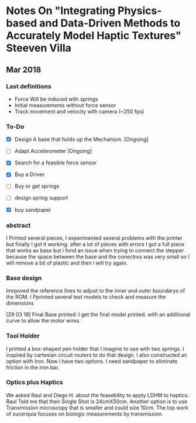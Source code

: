 # Notes On "Integrating Physics-based and Data-Driven Methods to Accurately Model Haptic Textures"  Steeven Villa


## Mar 2018

### Last definitions

- Force Will be induced with springs
- Initial measurements without force sensor
- Track movement and velocity with camera (~250 fps)

### To-Do

* [x] Design A base that holds up the Mechanism. [Ongoing]
* [ ] Adapt Accelerometer [Ongoing]
* [x] Search for a feasible force sensor
* [x] Buy a Driver
* [ ] Buy or get springs
* [ ] design spring support
* [x] buy sandpaper


### abstract

I Printed several pieces, I experimented several problems with the printer but finally I got it working. after a lot of pieces with errors I got a full piece that works as base but i fond an issue when trying to connect the stepper because the space between the base and the conectros was very small so I will remove a bit of plastic and then i will try again.

### Base design

Imrpoved the reference lines to adjust to the inner and outer boundarys of the ROM. I Pprinted several test models to check and measure the dimensions

[29 03 18] Final Base printed: I get the final model printed. with an additional curve to allow the motor wires.

### Tool Holder

I printed a box-shaped pen holder that I imagine to use with two springs. I inspired by cartesian circuit routers to do that design. I also constructed an option with Iron. Now i have two options. I need sandpaper to eliminate friction in the iron bar.

### Optics plus Haptics
We asked Raul and Diego H. about the feasebility to apply LDHM to haptics. Raul Told me that their Single Shot is 24cmX50cm. Another option is to use Transmission microscopy that is smaller and could size 10cm. The top work of sucerquia focuses on biologic measurements by transmission.